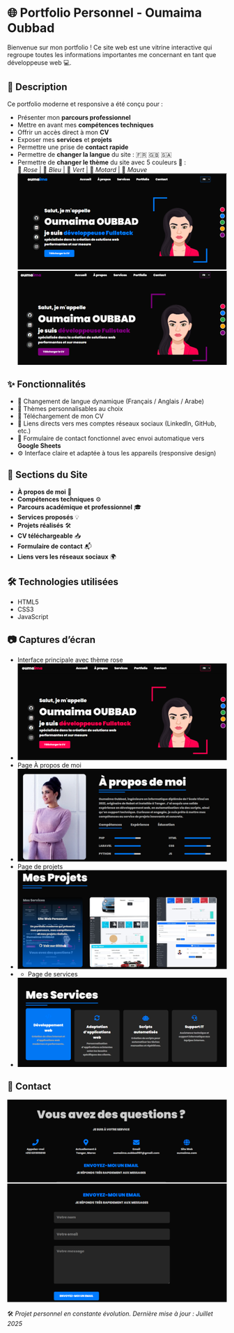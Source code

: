 # 🌐 Portfolio Personnel - Oumaima Oubbad

Bienvenue sur mon portfolio ! Ce site web est une vitrine interactive qui regroupe toutes les informations importantes me concernant en tant que développeuse web 💻.

## 🧾 Description

Ce portfolio moderne et responsive a été conçu pour :

- Présenter mon **parcours professionnel**
- Mettre en avant mes **compétences techniques**
- Offrir un accès direct à mon **CV**
- Exposer mes **services** et **projets**
- Permettre une prise de **contact rapide**
- Permettre de **changer la langue** du site : 🇫🇷 🇬🇧 🇸🇦  
- Permettre de **changer le thème** du site avec 5 couleurs 🎨 :  
  🌸 *Rose* | 💙 *Bleu* | 💚 *Vert* | 🖤 *Motard* | 💜 *Mauve*
   ![Login](porto/home.PNG)
  ![Login](porto/violet.PNG)
## ✨ Fonctionnalités

- 🔄 Changement de langue dynamique (Français / Anglais / Arabe)
- 🎨 Thèmes personnalisables au choix
- 📄 Téléchargement de mon CV
- 📱 Liens directs vers mes comptes réseaux sociaux (LinkedIn, GitHub, etc.)
- 📧 Formulaire de contact fonctionnel avec envoi automatique vers **Google Sheets**
- ⚙️ Interface claire et adaptée à tous les appareils (responsive design)

## 💼 Sections du Site

- **À propos de moi** 🧕
- **Compétences techniques** ⚙️
- **Parcours académique et professionnel** 🎓
- **Services proposés** 💡
- **Projets réalisés** 🛠️
- **CV téléchargeable** 📥
- **Formulaire de contact** 📬
- **Liens vers les réseaux sociaux** 🌍

## 🛠️ Technologies utilisées

- HTML5 
-  CSS3  
- JavaScript 

## 📷 Captures d’écran
- Interface principale avec thème rose
- ![Login](porto/rose.PNG)
- Page À propos de moi
- ![Login](porto/Capture.PNG)
- Page de projets
- ![Login](porto/tra.PNG)
- - Page de services
- ![Login](porto/service.PNG)

## 📩 Contact
![Login](porto/contact.PNG)
![Login](porto/envmsg.PNG)

🛠️ *Projet personnel en constante évolution. Dernière mise à jour : Juillet 2025*

